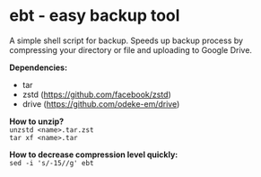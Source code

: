 # ebt - easy backup tool
A simple shell script for backup. Speeds up backup process by compressing your directory or file and uploading to Google Drive.</br>

**Dependencies:**
- tar
- zstd (https://github.com/facebook/zstd)
- drive (https://github.com/odeke-em/drive)

**How to unzip?**</br>
```unzstd <name>.tar.zst```</br>
```tar xf <name>.tar``` 

**How to decrease compression level quickly:**</br>
```sed -i 's/-15//g' ebt```
